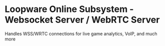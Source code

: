 # Loopware Online Subsystem - Websocket Server / WebRTC Server
Handles WSS/WRTC connections for live game analytics, VoIP, and much more